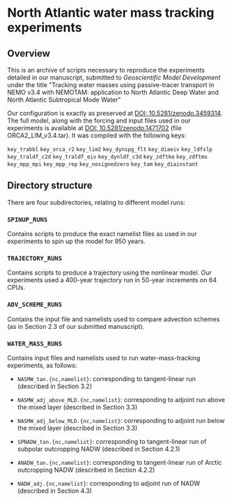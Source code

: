 # North Atlantic water mass tracking experiments
## Overview
This is an archive of scripts necessary to reproduce the experiments detailed in our manuscript, submitted to _Geoscientific Model Development_ under the title  "Tracking water masses using passive-tracer transport in NEMO v3.4 with NEMOTAM: application to North Atlantic Deep Water and North Atlantic Subtropical Mode Water"

Our configuration is exactly as preserved at [DOI: 10.5281/zenodo.3459314](https://doi.org/10.5281/zenodo.3459314). The full model, along with the forcing and input files used in our experiments is available at [DOI: 10.5281/zenodo.1471702](https://doi.org/10.5281/zenodo.1471702) (file ORCA2_LIM_v3.4.tar). It was compiled with the following keys:

`key_trabbl` `key_orca_r2` `key_lim2` `key_dynspg_flt` `key_diaeiv` `key_ldfslp` `key_traldf_c2d` `key_traldf_eiv` `key_dynldf_c3d` `key_zdftke` `key_zdftmx`  `key_mpp_mpi`  `key_mpp_rep` `key_nosignedzero` `key_tam` `key_diainstant`

## Directory structure
There are four subdirectories, relating to different model runs:

### `SPINUP_RUNS`
Contains scripts to produce the exact namelist files as used in our experiments to spin up the model for 950 years. 

### `TRAJECTORY_RUNS`
Contains scripts to produce a trajectory using the nonlinear model. Our experiments used a 400-year trajectory run in 50-year increments on 64 CPUs.

### `ADV_SCHEME_RUNS`
Contains the input file and namelists used to compare advection schemes (as in Section 2.3 of our submitted manuscript). 

### `WATER_MASS_RUNS`
Contains input files and namelists used to run water-mass-tracking experiments, as follows:

- `NASMW_tan.{nc,namelist}`: corresponding to tangent-linear run (described in Section 3.2)
- `NASMW_adj_above_MLD.{nc,namelist}`: corresponding to adjoint run above the mixed layer (described in Section 3.3)
- `NASMW_adj_below_MLD.{nc,namelist}`: corresponding to adjoint run below the mixed layer (described in Section 3.3)

- `SPNADW_tan.{nc,namelist}`: corresponding to tangent-linear run of subpolar outcropping NADW (described in Section 4.2.1)
- `ANADW_tan.{nc,namelist}`: corresponding to tangent-linear run of Arctic outcropping NADW (described in Section 4.2.2)
- `NADW_adj.{nc,namelist}`: corresponding to adjoint run of NADW (described in Section 4.3)
